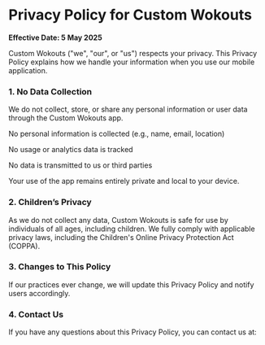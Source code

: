 # Privacy Policy for Custom Wokouts
 __Effective Date: 5 May 2025__

Custom Wokouts ("we", "our", or "us") respects your privacy. This Privacy Policy explains how we handle your information when you use our mobile application.

### 1. No Data Collection

We do not collect, store, or share any personal information or user data through the Custom Wokouts app.

No personal information is collected (e.g., name, email, location)

No usage or analytics data is tracked

No data is transmitted to us or third parties

Your use of the app remains entirely private and local to your device.

### 2. Children’s Privacy

As we do not collect any data, Custom Wokouts is safe for use by individuals of all ages, including children. We fully comply with applicable privacy laws, including the Children's Online Privacy Protection Act (COPPA).

### 3. Changes to This Policy

If our practices ever change, we will update this Privacy Policy and notify users accordingly.

### 4. Contact Us

If you have any questions about this Privacy Policy, you can contact us at:

